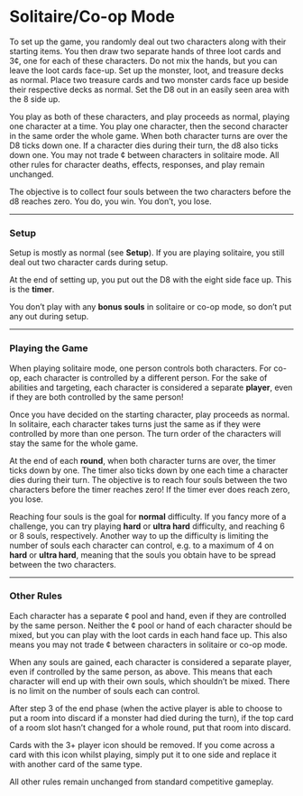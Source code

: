 # Solitaire/Co-op Mode

To set up the game, you randomly deal out two characters along with their starting items. You then draw two separate hands of three loot cards and 3¢, one for each of these characters. Do not mix the hands, but you can leave the loot cards face-up. Set up the monster, loot, and treasure decks as normal. Place two treasure cards and two monster cards face up beside their respective decks as normal. Set the D8 out in an easily seen area with the 8 side up.

You play as both of these characters, and play proceeds as normal, playing one character at a time. You play one character, then the second character in the same order the whole game. When both character turns are over the D8 ticks down one. If a character dies during their turn, the d8 also ticks down one. You may not trade ¢ between characters in solitaire mode. All other rules for character deaths, effects, responses, and play remain unchanged.

The objective is to collect four souls between the two characters before the d8 reaches zero. You do, you win. You don’t, you lose.

* * *

### Setup

Setup is mostly as normal (see **Setup**). If you are playing solitaire, you still deal out two character cards during setup.

At the end of setting up, you put out the D8 with the eight side face up. This is the **timer**.

You don’t play with any **bonus souls** in solitaire or co-op mode, so don’t put any out during setup.

* * *

### Playing the Game

When playing solitaire mode, one person controls both characters. For co-op, each character is controlled by a different person. For the sake of abilities and targeting, each character is considered a separate **player**, even if they are both controlled by the same person!

Once you have decided on the starting character, play proceeds as normal. In solitaire, each character takes turns just the same as if they were controlled by more than one person. The turn order of the characters will stay the same for the whole game.

At the end of each **round**, when both character turns are over, the timer ticks down by one. The timer also ticks down by one each time a character dies during their turn. The objective is to reach four souls between the two characters before the timer reaches zero! If the timer ever does reach zero, you lose.

Reaching four souls is the goal for **normal** difficulty. If you fancy more of a challenge, you can try playing **hard** or **ultra hard** difficulty, and reaching 6 or 8 souls, respectively. Another way to up the difficulty is limiting the number of souls each character can control, e.g. to a maximum of 4 on **hard** or **ultra hard**, meaning that the souls you obtain have to be spread between the two characters.

* * *

### Other Rules

Each character has a separate ¢ pool and hand, even if they are controlled by the same person. Neither the ¢ pool or hand of each character should be mixed, but you can play with the loot cards in each hand face up. This also means you may not trade ¢ between characters in solitaire or co-op mode.

When any souls are gained, each character is considered a separate player, even if controlled by the same person, as above. This means that each character will end up with their own souls, which shouldn’t be mixed. There is no limit on the number of souls each can control.

After step 3 of the end phase (when the active player is able to choose to put a room into discard if a monster had died during the turn), if the top card of a room slot hasn’t changed for a whole round, put that room into discard.

Cards with the 3+ player icon should be removed. If you come across a card with this icon whilst playing, simply put it to one side and replace it with another card of the same type.

All other rules remain unchanged from standard competitive gameplay.

